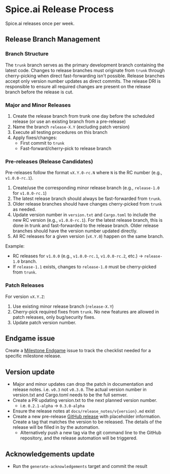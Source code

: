 # Spice.ai Release Process

Spice.ai releases once per week.

## Release Branch Management

### Branch Structure

The `trunk` branch serves as the primary development branch containing the latest code. Changes to release branches must originate from `trunk` through cherry-picking when direct fast-forwarding isn't possible. Release branches accept only version number updates as direct commits. The release DRI is responsible to ensure all required changes are present on the release branch before the release is cut.

### Major and Minor Releases

1. Create the release branch from trunk one day before the scheduled release (or use an existing branch from a pre-release)
2. Name the branch `release-X.Y` (excluding patch version)
3. Execute all testing procedures on this branch
4. Apply fixes/changes:
   - First commit to `trunk`
   - Fast-forward/cherry-pick to release branch

### Pre-releases (Release Candidates)

Pre-releases follow the format `vX.Y.0-rc.N` where `N` is the RC number (e.g., `v1.0.0-rc.1`).

1. Create/use the corresponding minor release branch (e.g., `release-1.0` for `v1.0.0-rc.1`)
2. The latest release branch should always be fast-forwarded from `trunk`.
3. Older release branches should have changes cherry-picked from `trunk` as needed.
4. Update version number in `version.txt` and `Cargo.toml` to include the new RC version (e.g., `v1.0.0-rc.1`). For the latest release branch, this is done in trunk and fast-forwarded to the release branch. Older release branches should have the version number updated directly.
5. All RC releases for a given version (`vX.Y.0`) happen on the same branch.

Example:

- RC releases for `v1.0.0` (e.g., `v1.0.0-rc.1`, `v1.0.0-rc.2`, etc.) → `release-1.0` branch.
- If `release-1.1` exists, changes to `release-1.0` must be cherry-picked from `trunk`.

### Patch Releases

For version `vX.Y.Z`:

1. Use existing minor release branch (`release-X.Y`)
2. Cherry-pick required fixes from `trunk`. No new features are allowed in patch releases, only bug/security fixes.
3. Update patch version number.

## Endgame issue

Create a [Milestone Endgame](https://github.com/spiceai/spiceai/issues/new?assignees=&labels=endgame&projects=&template=end_game.md&title=v0.x.x-alpha+Endgame) issue to track the checklist needed for a specific milestone release.

## Version update

- Major and minor updates can drop the patch in documentation and release notes. i.e. `v0.3` not `v0.3.0`. The actual version number in version.txt and Cargo.toml needs to be the full semver.
- Create a PR updating version.txt to the next planned version number.
  - i.e. `0.2.1-alpha` -> `0.3.0-alpha`
- Ensure the release notes at `docs/release_notes/v{version}.md` exist
- Create a new pre-release [GitHub release](https://github.com/spiceai/spiceai/releases/new) with placeholder information. Create a tag that matches the version to be released. The details of the release will be filled in by the automation.
  - Alternatively push a new tag via the git command line to the GitHub repository, and the release automation will be triggered.

## Acknowledgements update

- Run the `generate-acknowledgements` target and commit the result
